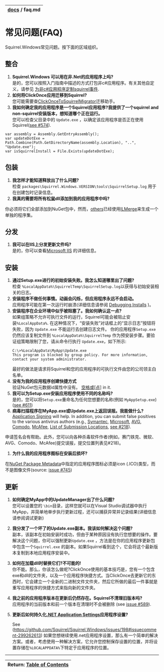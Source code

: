 | [docs](.) / faq.md |
|:---|

# 常见问题(FAQ)
Squirrel.Windows常见问题。按下面的区域组织。
## 整合

1. **Squirrel.Windows 可以用在非.Net的应用程序上吗?**  
  是的，您可以按照入门指南中描述的方式打包非c#应用程序。有关其他自定义，请参见 [为非c#应用程序定制squirrel事件](using/custom-squirrel-events-non-cs.md).  
1. **如何将ClickOnce应用迁移到Squirrel?**  
  您可能需要查[ClickOnceToSquirrelMigrator](https://github.com/flagbug/ClickOnceToSquirrelMigrator)迁移助手。
1. **我如何确定我的应用程序是一个Squirrel应用程序?我提供了一个squirrel and non-squirrel安装版本，想知道哪个正在运行。**  
您可以检查父目录中的 `Update.exe` ，以确定该应用程序是否正在使用Squirrel([see #574](https://github.com/Squirrel/Squirrel.Windows/issues/574#issuecomment-176043311)).
   
```
var assembly = Assembly.GetEntryAssembly();   
var updateDotExe = Path.Combine(Path.GetDirectoryName(assembly.Location), "..", "Update.exe");
var isSquirrelInstall = File.Exists(updateDotExe);
```

## 包装

1. **我怎样才能知道释放出了什么问题?**  
   检查 `packages\Squirrel.Windows.VERSION\tools\SquirrelSetup.log` 用于在创建包时记录信息。
2. **我真的需要将所有松鼠dll添加到我的应用程序中吗?**

你必须将它们全部添加到NuGet包中，然而，[others](https://github.com/Squirrel/Squirrel.Windows/issues/531)已经使用[ILMerge](https://www.microsoft.com/en-us/research/people/mbarnett/#ilmerge)来生成一个单独的程序集。
## 分发

1. **我可以在IIS上分发更新文件吗?**  
是的，你可以查看[Microsoft IIS](using/microsoft-iis.md) 的详细信息。
## 安装   

1. **通过Setup.exe进行的初始安装失败。我怎么知道哪里出了问题?**  
   检查 `%LocalAppData%\SquirrelTemp\SquirrelSetup.log`以获得与初始安装相关的日志。
1. **安装程序不做任何事情。动画会闪烁，但应用程序永远不会启动。**  
  应用程序可能在第一次运行时崩溃(详细信息请参阅 [Debugging Installs](using/debugging-installs.md) )。
1. **安装程序在企业环境中似乎被阻塞了。我如何确认这一点?**  
  如果组策略不允许可执行文件的运行，Squirrel可能会被阻止安装`%LocalAppData%`. 在这种情况下，“安装失败”对话框上的“显示日志”按钮将失败，因为 `Update.exe` 不能运行去创建日志文件。
    你的应用程序`Setup.exe`  仍然应该复制文件到 `%LocalAppData%\SquirrelTemp` 作为预安装步骤。要验证组策略限制了您，请从命令行执行 `Update.exe`，如下所示:
   ```
   C:\>%LocalAppData\MyApp\Update.exe
   This program is blocked by group policy. For more information, contact your system administrator.    
   ```
   最好的做法是请求将Squirrel和您的应用程序的可执行文件由您的公司领主白名单。
1. **没有为我的应用程序创建快捷方式**   
   验证NuGet包元数据id属性中没有。 [空格或[点]](https://github.com/Squirrel/Squirrel.Windows/issues/530) in it.
1. **我可以为Setup.exe安装应用程序使用不同的名称吗?**  
   是的，您可以将`Setup.exe`重命名为任何您想要的名称(例如
 `MyAppSetup.exe`) ([see #611](https://github.com/Squirrel/Squirrel.Windows/issues/611))
1. **病毒扫描程序在MyApp.exe或Update.exe上返回误报。我能做什么?**   
   [Application Signing](using/application-signing.md) will help. In addition, you can submit false positives to the various antivirus authors (e.g., [Symantec](https://submit.symantec.com/false_positive/), [Microsoft](https://www.microsoft.com/security/portal/Submission/Submit.aspx), [AVG](http://www.avg.com/submit-sample), [Comodo](https://www.comodo.com/home/internet-security/submit.php), [McAfee](https://support.mcafeesaas.com/MCAFEE/_cs/AnswerDetail.aspx?aid=65), [List of Submission Locations](http://www.techsupportalert.com/content/how-report-malware-or-false-positives-multiple-antivirus-vendors.htm), [see #218](https://github.com/Squirrel/Squirrel.Windows/issues/218#issuecomment-166406180)).

申请签名会有帮助。此外，您可以向各种杀毒软件作者(例如，赛门铁克、微软、AVG、Comodo、McAfee)提交误报，提交位置列表见#218)。
1. **为什么我的应用程序图标在安装后损坏?**  

在[NuGet Package Metadata](using/nuget-package-metadata.md)中指定的应用程序图标必须是icon (.ICO)类型，而不是图像文件(source: [issue #745](https://github.com/Squirrel/Squirrel.Windows/issues/745))
## 更新

1. **如何确定MyApp中的UpdateManager出了什么问题?**  
您可以设置您的 `\bin`目录，这样您就可以在Visual Studio调试器中执行MyApp，并简单地单步执行更新过程，还可以捕获异常并记录结果(详细信息请参阅调试更新)
2. **我分发了一个坏了的Update.exe副本。我该如何解决这个问题?**  
 副本，该副本在初始安装时成功，但由于某种原因没有执行您想要的操作。要解决这个问题，你可以强制更新`Update.exe` ，方法是在你的应用程序更新包中包含一个`Squirrel.exe` 的副本。如果Squirrel看到这个，它会将这个最新版本复制到本地应用程序安装中。
3. **如何在加载dll时替换它们?不可能的!**  
 你不能。那么，你该怎么做呢?ClickOnce使用的基本技巧是，您有一个包含exe和dll的文件夹，以及一个应用程序快捷方式。当ClickOnce去更新它的东西时，它会建立一个全新的二进制文件文件夹，然后它所做的最后一件事就是重写应用程序的快捷方式来指向新的文件夹。
4. **我之前的应用程序版本在更新后仍然存在。Squirrel不清理旧版本吗?**  
   应用程序的当前版本和前一个版本在清理时不会被删除 (see [issue #589](https://github.com/Squirrel/Squirrel.Windows/issues/589)).
5. **更新后如何持久化[.NET Application Settings](https://docs.microsoft.com/en-us/dotnet/framework/winforms/advanced/application-settings-overview)应用程序设置?**

   See (https://github.com/Squirrel/Squirrel.Windows/issues/198#issuecomment-299262613) 如果您想继续使用.net应用程序设置，那么有一个简单的解决方案。或者，考虑使用一种解决方案，它允许您控制保存设置的位置，并将设置存储在`%LOCALAPPDATA%`下特定于应用程序的位置。
---
| Return: [Table of Contents](readme.md) |
|:---|
